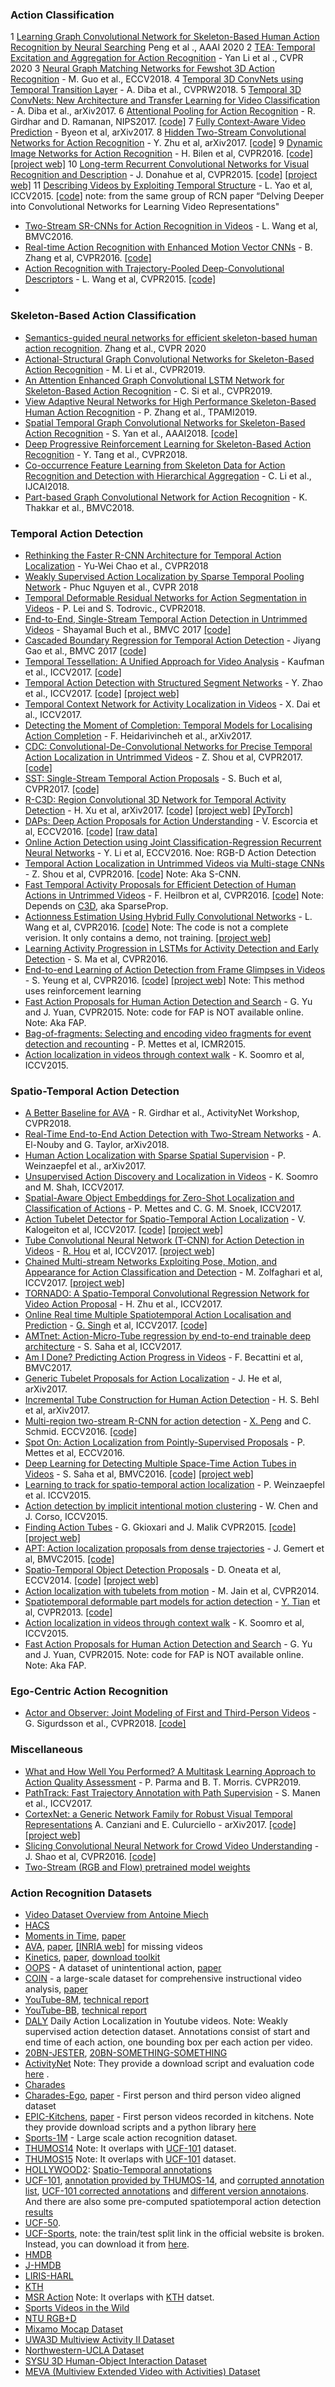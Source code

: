 
### Action Classification
1 [Learning Graph Convolutional Network for Skeleton-Based Human Action Recognition by Neural Searching](https://arxiv.org/abs/1911.04131) Peng et al ., AAAI 2020
2 [TEA: Temporal Excitation and Aggregation for Action Recognition](https://openaccess.thecvf.com/content_CVPR_2020/papers/Li_TEA_Temporal_Excitation_and_Aggregation_for_Action_Recognition_CVPR_2020_paper.pdf) - Yan Li et al ., CVPR 2020
3 [Neural Graph Matching Networks for Fewshot 3D Action Recognition](http://openaccess.thecvf.com/content_ECCV_2018/papers/Michelle_Guo_Neural_Graph_Matching_ECCV_2018_paper.pdf) - M. Guo et al., ECCV2018.
4 [Temporal 3D ConvNets using Temporal Transition Layer](http://openaccess.thecvf.com/content_cvpr_2018_workshops/papers/w19/Diba_Temporal_3D_ConvNets_CVPR_2018_paper.pdf) - A. Diba et al., CVPRW2018.
5 [Temporal 3D ConvNets: New Architecture and Transfer Learning for Video Classification](https://arxiv.org/abs/1711.08200) - A. Diba et al., arXiv2017.
6 [Attentional Pooling for Action Recognition](https://arxiv.org/abs/1711.01467) - R. Girdhar and D. Ramanan, NIPS2017. [[code]](https://github.com/rohitgirdhar/AttentionalPoolingAction)
7 [Fully Context-Aware Video Prediction](https://arxiv.org/pdf/1710.08518v1.pdf) - Byeon et al, arXiv2017.
8 [Hidden Two-Stream Convolutional Networks for Action Recognition](https://arxiv.org/pdf/1704.00389.pdf) - Y. Zhu et al, arXiv2017. [[code]](https://github.com/bryanyzhu/Hidden-Two-Stream)
9 [Dynamic Image Networks for Action Recognition](https://www.robots.ox.ac.uk/~vgg/publications/2016/Bilen16a/bilen16a.pdf) - H. Bilen et al, CVPR2016. [[code]](https://github.com/hbilen/dynamic-image-nets) [[project web]](http://www.robots.ox.ac.uk/~vgg/publications/2016/Bilen16a/)
10 [Long-term Recurrent Convolutional Networks for Visual Recognition and Description](http://www.cv-foundation.org/openaccess/content_cvpr_2015/papers/Donahue_Long-Term_Recurrent_Convolutional_2015_CVPR_paper.pdf) - J. Donahue et al, CVPR2015. [[code]](https://github.com/LisaAnne/lisa-caffe-public/tree/lstm_video_deploy) [[project web]](http://jeffdonahue.com/lrcn/)
11 [Describing Videos by Exploiting Temporal Structure](http://arxiv.org/pdf/1502.08029v4.pdf) - L. Yao et al, ICCV2015. [[code]](https://github.com/yaoli/arctic-capgen-vid) note: from the same group of RCN paper “Delving Deeper into Convolutional Networks for Learning Video Representations"
* [Two-Stream SR-CNNs for Action Recognition in Videos](http://wanglimin.github.io/papers/ZhangWWQW_CVPR16.pdf) - L. Wang et al, BMVC2016.
* [Real-time Action Recognition with Enhanced Motion Vector CNNs](http://arxiv.org/abs/1604.07669) - B. Zhang et al, CVPR2016. [[code]](https://github.com/zbwglory/MV-release)
* [Action Recognition with Trajectory-Pooled Deep-Convolutional Descriptors](http://www.cv-foundation.org/openaccess/content_cvpr_2015/papers/Wang_Action_Recognition_With_2015_CVPR_paper.pdf) - L. Wang et al, CVPR2015. [[code]](https://github.com/wanglimin/TDD)
* 

### Skeleton-Based Action Classification

* [Semantics-guided neural networks for efficient skeleton-based human action recognition](https://openaccess.thecvf.com/content_CVPR_2020/papers/Zhang_Semantics-Guided_Neural_Networks_for_Efficient_Skeleton-Based_Human_Action_Recognition_CVPR_2020_paper.pdf). Zhang et al., CVPR 2020
* [Actional-Structural Graph Convolutional Networks for Skeleton-Based Action Recognition](http://openaccess.thecvf.com/content_CVPR_2019/html/Li_Actional-Structural_Graph_Convolutional_Networks_for_Skeleton-Based_Action_Recognition_CVPR_2019_paper.html) - M. Li et al., CVPR2019.
* [An Attention Enhanced Graph Convolutional LSTM Network for Skeleton-Based Action Recognition](https://arxiv.org/abs/1902.09130) - C. Si et al., CVPR2019.
* [View Adaptive Neural Networks for High Performance Skeleton-Based Human Action Recognition](https://ieeexplore.ieee.org/abstract/document/8630687) - P. Zhang et al., TPAMI2019.
* [Spatial Temporal Graph Convolutional Networks for Skeleton-Based Action Recognition](https://www.aaai.org/ocs/index.php/AAAI/AAAI18/paper/viewPaper/17135) - S. Yan et al., AAAI2018. [[code]](https://github.com/yysijie/st-gcn)
* [Deep Progressive Reinforcement Learning for Skeleton-Based Action Recognition](http://openaccess.thecvf.com/content_cvpr_2018/html/Tang_Deep_Progressive_Reinforcement_CVPR_2018_paper.html) - Y. Tang et al., CVPR2018.
* [Co-occurrence Feature Learning from Skeleton Data for Action Recognition and Detection with Hierarchical Aggregation](https://dl.acm.org/citation.cfm?id=3304527) - C. Li et al., IJCAI2018.
* [Part-based Graph Convolutional Network for Action Recognition](http://bmvc2018.org/contents/papers/1003.pdf) - K. Thakkar et al., BMVC2018.

### Temporal Action Detection
* [Rethinking the Faster R-CNN Architecture for Temporal Action Localization](https://arxiv.org/pdf/1804.07667v1.pdf) - Yu-Wei Chao et al., CVPR2018
* [Weakly Supervised Action Localization by Sparse Temporal Pooling Network](https://arxiv.org/pdf/1712.05080) - Phuc Nguyen et al., CVPR 2018
* [Temporal Deformable Residual Networks for Action Segmentation in Videos](http://web.engr.oregonstate.edu/~sinisa/research/publications/cvpr18_TDRN.pdf) - P. Lei and S. Todrovic., CVPR2018.
* [End-to-End, Single-Stream Temporal Action Detection in Untrimmed Videos](http://vision.stanford.edu/pdf/buch2017bmvc.pdf) - Shayamal Buch et al., BMVC 2017 [[code]](https://github.com/shyamal-b/ss-tad)
* [Cascaded Boundary Regression for Temporal Action Detection](https://arxiv.org/abs/1705.01180) - Jiyang Gao et al., BMVC 2017 [[code](https://github.com/jiyanggao/CBR)]
* [Temporal Tessellation: A Unified Approach for Video Analysis](http://openaccess.thecvf.com/content_ICCV_2017/papers/Kaufman_Temporal_Tessellation_A_ICCV_2017_paper.pdf) - Kaufman et al., ICCV2017. [[code]](https://github.com/dot27/temporal-tessellation)
* [Temporal Action Detection with Structured Segment Networks](http://cn.arxiv.org/pdf/1704.06228v2) - Y. Zhao et al., ICCV2017. [[code]](https://github.com/yjxiong/action-detection) [[project web]](http://yjxiong.me/others/ssn/)
* [Temporal Context Network for Activity Localization in Videos](https://arxiv.org/pdf/1708.02349.pdf) - X. Dai et al., ICCV2017.
* [Detecting the Moment of Completion: Temporal Models for Localising Action Completion](https://arxiv.org/abs/1710.02310) - F. Heidarivincheh et al., arXiv2017.
* [CDC: Convolutional-De-Convolutional Networks for Precise Temporal Action Localization in Untrimmed Videos](https://arxiv.org/abs/1703.01515/) - Z. Shou et al, CVPR2017. [[code]](https://bitbucket.org/columbiadvmm/cdc)
* [SST: Single-Stream Temporal Action Proposals](http://vision.stanford.edu/pdf/buch2017cvpr.pdf) - S. Buch et al, CVPR2017. [[code]](https://github.com/shyamal-b/sst)
* [R-C3D: Region Convolutional 3D Network for Temporal Activity Detection](https://arxiv.org/abs/1703.07814) - H. Xu et al, arXiv2017. [[code]](https://github.com/VisionLearningGroup/R-C3D) [[project web]](http://ai.bu.edu/r-c3d/) [[PyTorch]](https://github.com/sunnyxiaohu/R-C3D.pytorch)
* [DAPs: Deep Action Proposals for Action Understanding](https://ivul.kaust.edu.sa/Documents/Publications/2016/DAPs%20Deep%20Action%20Proposals%20for%20Action%20Understanding.pdf) - V. Escorcia et al, ECCV2016. [[code]](https://github.com/escorciav/daps) [[raw data]](https://github.com/escorciav/daps)
* [Online Action Detection using Joint Classification-Regression Recurrent Neural Networks](https://arxiv.org/abs/1604.05633) - Y. Li et al, ECCV2016. Noe: RGB-D Action Detection
* [Temporal Action Localization in Untrimmed Videos via Multi-stage CNNs](http://dvmmweb.cs.columbia.edu/files/dvmm_scnn_paper.pdf) - Z. Shou et al, CVPR2016. [[code]](https://github.com/zhengshou/scnn) Note: Aka S-CNN.
* [Fast Temporal Activity Proposals for Efficient Detection of Human Actions in Untrimmed Videos](http://www.cv-foundation.org/openaccess/content_cvpr_2016/papers/Heilbron_Fast_Temporal_Activity_CVPR_2016_paper.pdf) - F. Heilbron et al, CVPR2016. [[code]](https://github.com/cabaf/sparseprop) Note: Depends on [C3D](http://vlg.cs.dartmouth.edu/c3d/), aka SparseProp.
* [Actionness Estimation Using Hybrid Fully Convolutional Networks](https://arxiv.org/abs/1604.07279) - L. Wang et al, CVPR2016. [[code]](https://github.com/wanglimin/actionness-estimation/) Note: The code is not a complete verision. It only contains a demo, not training. [[project web]](http://wanglimin.github.io/actionness_hfcn/index.html)
* [Learning Activity Progression in LSTMs for Activity Detection and Early Detection](https://www.cv-foundation.org/openaccess/content_cvpr_2016/papers/Ma_Learning_Activity_Progression_CVPR_2016_paper.pdf) - S. Ma et al, CVPR2016.
* [End-to-end Learning of Action Detection from Frame Glimpses in Videos](http://vision.stanford.edu/pdf/yeung2016cvpr.pdf) - S. Yeung et al, CVPR2016. [[code]](https://github.com/syyeung/frameglimpses) [[project web]](http://ai.stanford.edu/~syyeung/frameglimpses.html) Note: This method uses reinforcement learning
* [Fast Action Proposals for Human Action Detection and Search](http://www.cv-foundation.org/openaccess/content_cvpr_2015/papers/Yu_Fast_Action_Proposals_2015_CVPR_paper.pdf) - G. Yu and J. Yuan, CVPR2015. Note: code for FAP is NOT available online. Note: Aka FAP.
* [Bag-of-fragments: Selecting and encoding video fragments for event detection and recounting](https://staff.fnwi.uva.nl/t.e.j.mensink/publications/mettes15icmr.pdf) - P. Mettes et al, ICMR2015.
* [Action localization in videos through context walk](http://www.cv-foundation.org/openaccess/content_iccv_2015/papers/Soomro_Action_Localization_in_ICCV_2015_paper.pdf) - K. Soomro et al, ICCV2015.

### Spatio-Temporal Action Detection

* [A Better Baseline for AVA](https://arxiv.org/pdf/1807.10066.pdf) - R. Girdhar et al., ActivityNet Workshop, CVPR2018.
* [Real-Time End-to-End Action Detection with Two-Stream Networks](https://arxiv.org/abs/1802.08362) - A. El-Nouby and G. Taylor, arXiv2018.
* [Human Action Localization with Sparse Spatial Supervision](https://arxiv.org/pdf/1605.05197.pdf) - P. Weinzaepfel et al., arXiv2017.
* [Unsupervised Action Discovery and Localization in Videos](http://openaccess.thecvf.com/content_ICCV_2017/papers/Soomro_Unsupervised_Action_Discovery_ICCV_2017_paper.pdf) - K. Soomro and M. Shah, ICCV2017.
* [Spatial-Aware Object Embeddings for Zero-Shot Localization and Classification of Actions](https://arxiv.org/pdf/1707.09145.pdf) - P. Mettes and C. G. M. Snoek, ICCV2017.
* [Action Tubelet Detector for Spatio-Temporal Action Localization](https://arxiv.org/abs/1705.01861) - V. Kalogeiton et al, ICCV2017. [[code]](https://github.com/vkalogeiton/caffe/tree/act-detector) [[project web]](http://thoth.inrialpes.fr/src/ACTdetector/)
* [Tube Convolutional Neural Network (T-CNN) for Action Detection in Videos](https://arxiv.org/pdf/1703.10664.pdf) - [R. Hou](http://www.cs.ucf.edu/~rhou/) et al, ICCV2017. [[project web]](http://crcv.ucf.edu/projects/TCNN/)
* [Chained Multi-stream Networks Exploiting Pose, Motion, and Appearance for Action Classification and Detection](https://arxiv.org/abs/1704.00616) - M. Zolfaghari et al, ICCV2017. [[project web]](https://lmb.informatik.uni-freiburg.de/projects/action_chain/)
* [TORNADO: A Spatio-Temporal Convolutional Regression Network for Video Action Proposal](http://openaccess.thecvf.com/content_ICCV_2017/papers/Zhu_TORNADO_A_Spatio-Temporal_ICCV_2017_paper.pdf) - H. Zhu et al., ICCV2017.
* [Online Real time Multiple Spatiotemporal Action Localisation and Prediction](https://arxiv.org/pdf/1611.08563v3.pdf) - [G. Singh](http://gurkirt.github.io/) et al, ICCV2017. [[code]](https://github.com/gurkirt/realtime-action-detection)
* [AMTnet: Action-Micro-Tube regression by end-to-end trainable deep architecture](https://arxiv.org/pdf/1704.04952.pdf) - S. Saha et al, ICCV2017.
* [Am I Done? Predicting Action Progress in Videos](https://arxiv.org/abs/1705.01781) - F. Becattini et al, BMVC2017.
* [Generic Tubelet Proposals for Action Localization](https://arxiv.org/abs/1705.10861) - J. He et al, arXiv2017.
* [Incremental Tube Construction for Human Action Detection](https://arxiv.org/pdf/1704.01358.pdf) - H. S. Behl et al, arXiv2017.
* [Multi-region two-stream R-CNN for action detection](https://www.robots.ox.ac.uk/~vgg/rg/papers/peng16eccv.pdf) - [X. Peng](http://xjpeng.weebly.com/) and C. Schmid. ECCV2016. [[code]](https://github.com/pengxj/action-faster-rcnn)
* [Spot On: Action Localization from Pointly-Supervised Proposals](http://jvgemert.github.io/pub/spotOnECCV16.pdf) - P. Mettes et al, ECCV2016.
* [Deep Learning for Detecting Multiple Space-Time Action Tubes in Videos](https://arxiv.org/abs/1608.01529) - S. Saha et al, BMVC2016. [[code]](https://bitbucket.org/sahasuman/bmvc2016_code) [[project web]](http://sahasuman.bitbucket.org/bmvc2016/)
* [Learning to track for spatio-temporal action localization](http://www.cv-foundation.org/openaccess/content_iccv_2015/papers/Weinzaepfel_Learning_to_Track_ICCV_2015_paper.pdf) - P. Weinzaepfel et al. ICCV2015.
* [Action detection by implicit intentional motion clustering](http://www.cv-foundation.org/openaccess/content_iccv_2015/papers/Chen_Action_Detection_by_ICCV_2015_paper.pdf) - W. Chen and J. Corso, ICCV2015.
* [Finding Action Tubes](https://people.eecs.berkeley.edu/~gkioxari/ActionTubes/action_tubes.pdf) - G. Gkioxari and J. Malik CVPR2015. [[code]](https://github.com/gkioxari/ActionTubes) [[project web]](https://people.eecs.berkeley.edu/~gkioxari/ActionTubes/)
* [APT: Action localization proposals from dense trajectories](http://jvgemert.github.io/pub/gemertBMVC15APTactionProposals.pdf) - J. Gemert et al, BMVC2015. [[code]](https://github.com/jvgemert/apt)
* [Spatio-Temporal Object Detection Proposals](https://hal.inria.fr/hal-01021902/PDF/proof.pdf) - D. Oneata et al, ECCV2014. [[code]](https://bitbucket.org/doneata/proposals) [[project web]](http://lear.inrialpes.fr/~oneata/3Dproposals/)
* [Action localization with tubelets from motion](http://isis-data.science.uva.nl/cgmsnoek/pub/jain-tubelets-cvpr2014.pdf) - M. Jain et al, CVPR2014.
* [Spatiotemporal deformable part models for action detection](http://crcv.ucf.edu/papers/cvpr2013/cvpr2013-sdpm.pdf) - [Y. Tian](http://www.cs.ucf.edu/~ytian/index.html) et al, CVPR2013. [[code]](http://www.cs.ucf.edu/~ytian/sdpm.html)
* [Action localization in videos through context walk](http://www.cv-foundation.org/openaccess/content_iccv_2015/papers/Soomro_Action_Localization_in_ICCV_2015_paper.pdf) - K. Soomro et al, ICCV2015.
* [Fast Action Proposals for Human Action Detection and Search](http://www.cv-foundation.org/openaccess/content_cvpr_2015/papers/Yu_Fast_Action_Proposals_2015_CVPR_paper.pdf) - G. Yu and J. Yuan, CVPR2015. Note: code for FAP is NOT available online. Note: Aka FAP.

### Ego-Centric Action Recognition
* [Actor and Observer: Joint Modeling of First and Third-Person Videos](https://arxiv.org/pdf/1804.09627.pdf) - G. Sigurdsson et al., CVPR2018. [[code]](https://github.com/gsig/actor-observer)

### Miscellaneous
* [What and How Well You Performed? A Multitask Learning Approach to Action Quality Assessment](https://arxiv.org/pdf/1904.04346.pdf) - P. Parma and B. T. Morris. CVPR2019.
* [PathTrack: Fast Trajectory Annotation with Path Supervision](http://openaccess.thecvf.com/content_ICCV_2017/papers/Manen_PathTrack_Fast_Trajectory_ICCV_2017_paper.pdf) - S. Manen et al., ICCV2017.
* [CortexNet: a Generic Network Family for Robust Visual Temporal Representations](https://arxiv.org/pdf/1706.02735.pdf) A. Canziani and E. Culurciello - arXiv2017. [[code]](https://github.com/atcold/pytorch-CortexNet) [[project web]](https://engineering.purdue.edu/elab/CortexNet/)
* [Slicing Convolutional Neural Network for Crowd Video Understanding](http://www.ee.cuhk.edu.hk/~jshao/papers_jshao/jshao_cvpr16_scnn.pdf) - J. Shao et al, CVPR2016. [[code]](https://github.com/amandajshao/Slicing-CNN)
* [Two-Stream (RGB and Flow) pretrained model weights](https://github.com/craftGBD/caffe-GBD/tree/master/models/action_recognition)

### Action Recognition Datasets
* [Video Dataset Overview from Antoine Miech](https://www.di.ens.fr/~miech/datasetviz/)
* [HACS](http://hacs.csail.mit.edu/)
* [Moments in Time](http://moments.csail.mit.edu/), [paper](http://moments.csail.mit.edu/data/moments_paper.pdf)
* [AVA](https://research.google.com/ava/), [paper](https://arxiv.org/abs/1705.08421), [[INRIA web]](http://thoth.inrialpes.fr/ava/getava.php) for missing videos
* [Kinetics](https://deepmind.com/research/open-source/open-source-datasets/kinetics/), [paper](https://arxiv.org/pdf/1705.07750.pdf), [download toolkit](https://github.com/activitynet/ActivityNet/tree/master/Crawler/Kinetics)
* [OOPS](https://oops.cs.columbia.edu/data/) - A dataset of unintentional action, [paper](https://arxiv.org/abs/1911.11206)
* [COIN](https://coin-dataset.github.io/) - a large-scale dataset for comprehensive instructional video analysis, [paper](https://arxiv.org/abs/1903.02874)
* [YouTube-8M](https://research.google.com/youtube8m/), [technical report](https://arxiv.org/abs/1609.08675)
* [YouTube-BB](https://research.google.com/youtube-bb/), [technical report](https://arxiv.org/pdf/1702.00824.pdf)
* [DALY](http://thoth.inrialpes.fr/daly/) Daily Action Localization in Youtube videos. Note: Weakly supervised action detection dataset. Annotations consist of start and end time of each action, one bounding box per each action per video.
* [20BN-JESTER](https://www.twentybn.com/datasets/jester), [20BN-SOMETHING-SOMETHING](https://www.twentybn.com/datasets/something-something)
* [ActivityNet](http://activity-net.org/) Note: They provide a download script and evaluation code [here](https://github.com/activitynet) .
* [Charades](http://allenai.org/plato/charades/)
* [Charades-Ego](https://prior.allenai.org/projects/charades-ego), [paper](https://arxiv.org/pdf/1804.09626.pdf) - First person and third person video aligned dataset
* [EPIC-Kitchens](https://epic-kitchens.github.io/), [paper](https://arxiv.org/abs/1804.02748) - First person videos recorded in kitchens. Note they provide download scripts and a python library [here](https://github.com/epic-kitchens)
* [Sports-1M](http://cs.stanford.edu/people/karpathy/deepvideo/classes.html) - Large scale action recognition dataset.
* [THUMOS14](http://crcv.ucf.edu/THUMOS14/) Note: It overlaps with [UCF-101](http://crcv.ucf.edu/data/UCF101.php) dataset.
* [THUMOS15](http://www.thumos.info/home.html) Note: It overlaps with [UCF-101](http://crcv.ucf.edu/data/UCF101.php) dataset.
* [HOLLYWOOD2](http://www.di.ens.fr/~laptev/actions/hollywood2/): [Spatio-Temporal annotations](https://staff.fnwi.uva.nl/p.s.m.mettes/index.html#data)
* [UCF-101](http://crcv.ucf.edu/data/UCF101.php), [annotation provided by THUMOS-14](http://crcv.ucf.edu/ICCV13-Action-Workshop/index.files/UCF101_24Action_Detection_Annotations.zip), and [corrupted annotation list](https://github.com/jinwchoi/Jinwoo-Computer-Vision-and-Machine-Learing-papers-to-read/blob/master/UCF101_Spatial_Annotation_Corrupted_file_list),  [UCF-101 corrected annotations](https://github.com/gurkirt/corrected-UCF101-Annots) and [different version annotaions](https://github.com/jvgemert/apt). And there are also some pre-computed spatiotemporal action detection [results](https://drive.google.com/drive/folders/0B-LzM05qEdk0aG5pTE94VFI1SUk)
* [UCF-50](http://crcv.ucf.edu/data/UCF50.php).
* [UCF-Sports](http://crcv.ucf.edu/data/UCF_Sports_Action.php), note: the train/test split link in the official website is broken. Instead, you can download it from [here](http://pascal.inrialpes.fr/data2/oneata/data/ucf_sports/videos.txt).
* [HMDB](http://serre-lab.clps.brown.edu/resource/hmdb-a-large-human-motion-database/)
* [J-HMDB](http://jhmdb.is.tue.mpg.de/)
* [LIRIS-HARL](http://liris.cnrs.fr/voir/activities-dataset/)
* [KTH](http://www.nada.kth.se/cvap/actions/)
* [MSR Action](https://www.microsoft.com/en-us/download/details.aspx?id=52315) Note: It overlaps with [KTH](http://www.nada.kth.se/cvap/actions/) datset.
* [Sports Videos in the Wild](http://cvlab.cse.msu.edu/project-svw.html)
* [NTU RGB+D](https://github.com/shahroudy/NTURGB-D)
* [Mixamo Mocap Dataset](http://mocap.cs.cmu.edu/)
* [UWA3D Multiview Activity II Dataset](http://staffhome.ecm.uwa.edu.au/~00053650/databases.html)
* [Northwestern-UCLA Dataset](https://users.eecs.northwestern.edu/~jwa368/my_data.html)
* [SYSU 3D Human-Object Interaction Dataset](http://www.isee-ai.cn/~hujianfang/ProjectJOULE.html)
* [MEVA (Multiview Extended Video with Activities) Dataset](http://mevadata.org)


